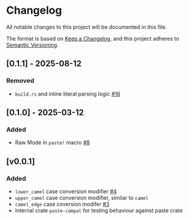 # Changelog

All notable changes to this project will be documented in this file.

The format is based on [Keep a Changelog](https://keepachangelog.com/en/1.1.0/),
and this project adheres to [Semantic Versioning](https://semver.org/spec/v2.0.0.html).

## [0.1.1] - 2025-08-12

### Removed

- `build.rs` and inline literal parsing logic [#16](https://github.com/AS1100K/pastey/pull/16)

## [0.1.0] - 2025-03-12

### Added

- Raw Mode in `paste!` macro [#8](https://github.com/AS1100K/pastey/pull/8)

## [v0.0.1]

### Added

- `lower_camel` case conversion modifier [#4](https://github.com/AS1100K/pastey/issues/4)
- `upper_camel` case conversion modifier, similar to `camel`
- `camel_edge` case coversion modifer [#3](https://github.com/AS1100K/pastey/issues/3)
- Internal crate `paste-compat` for testing behaviour against paste crate
